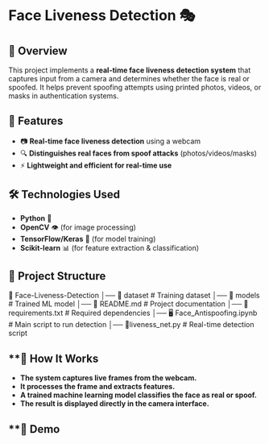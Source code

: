 # **Face Liveness Detection** 🎭  

## **📌 Overview**  
This project implements a **real-time face liveness detection system** that captures input from a camera and determines whether the face is real or spoofed. It helps prevent spoofing attempts using printed photos, videos, or masks in authentication systems.  

## **🚀 Features**  
- 📷 **Real-time face liveness detection** using a webcam  
- 🔍 **Distinguishes real faces from spoof attacks** (photos/videos/masks)  
- ⚡ **Lightweight and efficient for real-time use**  

## **🛠️ Technologies Used**  
- **Python** 🐍  
- **OpenCV** 👁️ (for image processing)  
- **TensorFlow/Keras** 🤖 (for model training)  
- **Scikit-learn** 📊 (for feature extraction & classification)  

## **📂 Project Structure**  
📁 Face-Liveness-Detection
│── 📂 dataset # Training dataset
│── 📂 models # Trained ML model
│── 📝 README.md # Project documentation
│── 📜 requirements.txt # Required dependencies
│── 🖥️ Face_Antispoofing.ipynb # Main script to run detection
│── 🎥liveness_net.py # Real-time detection script

## **📌 How It Works
- **The system captures live frames from the webcam.**
- **It processes the frame and extracts features.**
- **A trained machine learning model classifies the face as real or spoof.**
- **The result is displayed directly in the camera interface.**
## **📸 Demo
